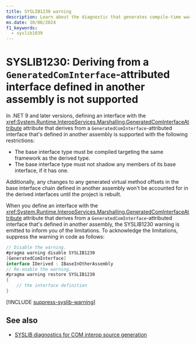 ```yaml
---
title: SYSLIB1230 warning
description: Learn about the diagnostic that generates compile-time warning SYSLIB1230.
ms.date: 10/08/2024
f1_keywords:
  - syslib1039
---
```


# SYSLIB1230: Deriving from a `GeneratedComInterface`-attributed interface defined in another assembly is not supported

In .NET 9 and later versions, defining an interface with the <xref:System.Runtime.InteropServices.Marshalling.GeneratedComInterfaceAttribute> attribute that derives from a `GeneratedComInterface`-attributed interface that's defined in another assembly is supported with the following restrictions:

- The base interface type must be compiled targeting the same framework as the derived type.
- The base interface type must not shadow any members of its base interface, if it has one.

Additionally, any changes to any generated virtual method offsets in the base interface chain defined in another assembly won't be accounted for in the derived interfaces until the project is rebuilt.

When you define an interface with the <xref:System.Runtime.InteropServices.Marshalling.GeneratedComInterfaceAttribute> attribute that derives from a `GeneratedComInterface`-attributed interface that's defined in another assembly, the SYSLIB1230 warning is emitted to inform you of the limitations. To acknowledge the limitations, suppress the warning in code as follows:

```csharp
// Disable the warning.
#pragma warning disable SYSLIB1230
[GeneratedComInterface]
interface IDerived : IBaseInOtherAssembly
// Re-enable the warning.
#pragma warning restore SYSLIB1230
{
    // the interface definition
}
```

[!INCLUDE [suppress-syslib-warning](includes/suppress-source-generator-diagnostics.md)]

## See also

- [SYSLIB diagnostics for COM interop source generation](syslib-cominteropgenerator.md)
